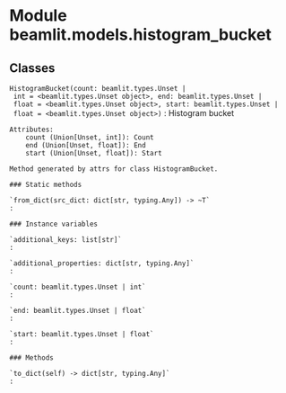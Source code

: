 Module beamlit.models.histogram_bucket
======================================

Classes
-------

`HistogramBucket(count: beamlit.types.Unset | int = <beamlit.types.Unset object>, end: beamlit.types.Unset | float = <beamlit.types.Unset object>, start: beamlit.types.Unset | float = <beamlit.types.Unset object>)`
:   Histogram bucket
    
    Attributes:
        count (Union[Unset, int]): Count
        end (Union[Unset, float]): End
        start (Union[Unset, float]): Start
    
    Method generated by attrs for class HistogramBucket.

    ### Static methods

    `from_dict(src_dict: dict[str, typing.Any]) ‑> ~T`
    :

    ### Instance variables

    `additional_keys: list[str]`
    :

    `additional_properties: dict[str, typing.Any]`
    :

    `count: beamlit.types.Unset | int`
    :

    `end: beamlit.types.Unset | float`
    :

    `start: beamlit.types.Unset | float`
    :

    ### Methods

    `to_dict(self) ‑> dict[str, typing.Any]`
    :